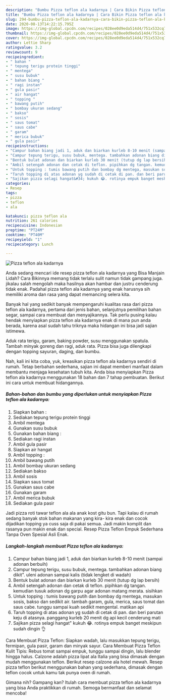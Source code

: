 ```yaml
---
description: "Bumbu Pizza teflon ala kadarnya | Cara Bikin Pizza teflon ala kadarnya Yang Menggugah Selera"
title: "Bumbu Pizza teflon ala kadarnya | Cara Bikin Pizza teflon ala kadarnya Yang Menggugah Selera"
slug: 294-bumbu-pizza-teflon-ala-kadarnya-cara-bikin-pizza-teflon-ala-kadarnya-yang-menggugah-selera
date: 2020-08-13T14:22:15.795Z
image: https://img-global.cpcdn.com/recipes/028ee0d9eda514d4/751x532cq70/pizza-teflon-ala-kadarnya-foto-resep-utama.jpg
thumbnail: https://img-global.cpcdn.com/recipes/028ee0d9eda514d4/751x532cq70/pizza-teflon-ala-kadarnya-foto-resep-utama.jpg
cover: https://img-global.cpcdn.com/recipes/028ee0d9eda514d4/751x532cq70/pizza-teflon-ala-kadarnya-foto-resep-utama.jpg
author: Lettie Sharp
ratingvalue: 3.2
reviewcount: 9
recipeingredient:
- " bahan "
- " tepung terigu protein tinggi"
- " mentega"
- " susu bubuk"
- " bahan biang "
- " ragi instan"
- " gula pasir"
- " air hangat"
- " topping "
- " bawang putih"
- " bombay ukuran sedang"
- " bakso"
- " sosis"
- " saus tomat"
- " saus cabe"
- " garam"
- " merica bubuk"
- " gula pasir"
recipeinstructions:
- "Campur bahan biang jadi 1, aduk dan biarkan kurleb 8-10 menit (sampai adonan berbuih)"
- "Campur tepung terigu, susu bubuk, mentega. tambahkan adonan biang dikit&#34;. uleni adonan sampai kalis (tidak lengket di wadah)"
- "Bentuk bulat adonan dan biarkan kurleb 30 menit (tutup dg lap bersih)"
- "Ambil setengah adonan dan cetak di teflon. pipihkan dg tangan. kemudian tusuk adonan dg garpu agar adonan matang merata. sisihkan"
- "Untuk topping : tumis bawang putih dan bombay dg mentega, masukan sosis, bakso dan sedikit air. tambah garam, gula, merica, saus tomat dan saus cabe. tunggu sampai kuah sedikit mengental. matikan api"
- "Taruh topping di atas adonan yg sudah di cetak di pan. dan beri parutan keju di atasnya. panggang kurleb 20 menit dg api kecil cenderung mati"
- "Sajikan pizza selagi hangat&#34; kukuh 😂. rotinya empuk banget meskipun sudah dingin 👌"
categories:
- Resep
tags:
- pizza
- teflon
- ala

katakunci: pizza teflon ala 
nutrition: 261 calories
recipecuisine: Indonesian
preptime: "PT24M"
cooktime: "PT40M"
recipeyield: "1"
recipecategory: Lunch

---
```



![Pizza teflon ala kadarnya](https://img-global.cpcdn.com/recipes/028ee0d9eda514d4/751x532cq70/pizza-teflon-ala-kadarnya-foto-resep-utama.jpg)

Anda sedang mencari ide resep pizza teflon ala kadarnya yang Bisa Manjain Lidah? Cara Bikinnya memang tidak terlalu sulit namun tidak gampang juga. jikalau salah mengolah maka hasilnya akan hambar dan justru cenderung tidak enak. Padahal pizza teflon ala kadarnya yang enak harusnya sih memiliki aroma dan rasa yang dapat memancing selera kita.

Banyak hal yang sedikit banyak mempengaruhi kualitas rasa dari pizza teflon ala kadarnya, pertama dari jenis bahan, selanjutnya pemilihan bahan segar, sampai cara membuat dan menyajikannya. Tak perlu pusing kalau hendak menyiapkan pizza teflon ala kadarnya enak di mana pun anda berada, karena asal sudah tahu triknya maka hidangan ini bisa jadi sajian istimewa.

Aduk rata terigu, garam, baking powder, susu menggunakan spatula. Tambah minyak goreng dan ragi, aduk rata. Pizza bisa juga dilengkapi dengan topping sayuran, daging, dan bumbu.


Nah, kali ini kita coba, yuk, kreasikan pizza teflon ala kadarnya sendiri di rumah. Tetap berbahan sederhana, sajian ini dapat memberi manfaat dalam membantu menjaga kesehatan tubuh kita. Anda bisa menyiapkan Pizza teflon ala kadarnya menggunakan 18 bahan dan 7 tahap pembuatan. Berikut ini cara untuk membuat hidangannya.

<!--inarticleads1-->

##### Bahan-bahan dan bumbu yang diperlukan untuk menyiapkan Pizza teflon ala kadarnya:

1. Siapkan  bahan :
1. Sediakan  tepung terigu protein tinggi
1. Ambil  mentega
1. Gunakan  susu bubuk
1. Gunakan  bahan biang :
1. Sediakan  ragi instan
1. Ambil  gula pasir
1. Siapkan  air hangat
1. Ambil  topping :
1. Ambil  bawang putih
1. Ambil  bombay ukuran sedang
1. Sediakan  bakso
1. Ambil  sosis
1. Siapkan  saus tomat
1. Gunakan  saus cabe
1. Gunakan  garam
1. Ambil  merica bubuk
1. Sediakan  gula pasir


Jadi pizza roti tawar teflon ala ala anak kost gitu bun. Tapi kalau di rumah sedang banyak stok bahan makanan yang kira- kira enak dan cocok dijadikan topping ya cuss saja di pakai semua. Jadi makin komplit dan rasanya pun makin enak dan special. Resep Pizza Teflon Empuk Sederhana Tanpa Oven Spesial Asli Enak. 

<!--inarticleads2-->

##### Langkah-langkah membuat Pizza teflon ala kadarnya:

1. Campur bahan biang jadi 1, aduk dan biarkan kurleb 8-10 menit (sampai adonan berbuih)
1. Campur tepung terigu, susu bubuk, mentega. tambahkan adonan biang dikit&#34;. uleni adonan sampai kalis (tidak lengket di wadah)
1. Bentuk bulat adonan dan biarkan kurleb 30 menit (tutup dg lap bersih)
1. Ambil setengah adonan dan cetak di teflon. pipihkan dg tangan. kemudian tusuk adonan dg garpu agar adonan matang merata. sisihkan
1. Untuk topping : tumis bawang putih dan bombay dg mentega, masukan sosis, bakso dan sedikit air. tambah garam, gula, merica, saus tomat dan saus cabe. tunggu sampai kuah sedikit mengental. matikan api
1. Taruh topping di atas adonan yg sudah di cetak di pan. dan beri parutan keju di atasnya. panggang kurleb 20 menit dg api kecil cenderung mati
1. Sajikan pizza selagi hangat&#34; kukuh 😂. rotinya empuk banget meskipun sudah dingin 👌


Cara Membuat Pizza Teflon: Siapkan wadah, lalu masukkan tepung terigu, fermipan, gula pasir, garam dan minyak sayur. Cara Membuat Pizza Teflon Kulit Tipis: Rebus tomat sampai empuk, tunggu sampai dingin, lalu blender hingga halus. Calzone adalah pizza lipat ala Italia yang bisa dimasak dengan mudah menggunakan teflon. Berikut resep calzone ala hotel mewah. Resep pizza teflon berikut menggunakan bahan yang sederhana, dimasak dengan teflon cocok untuk kamu tak punya oven di rumah. 

Gimana nih? Gampang kan? Itulah cara membuat pizza teflon ala kadarnya yang bisa Anda praktikkan di rumah. Semoga bermanfaat dan selamat mencoba!
